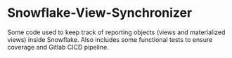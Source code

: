 # Snowflake-View-Synchronizer
Some code used to keep track of reporting objects (views and materialized views) inside Snowflake. Also includes some functional tests to ensure coverage and Gitlab CICD pipeline.
